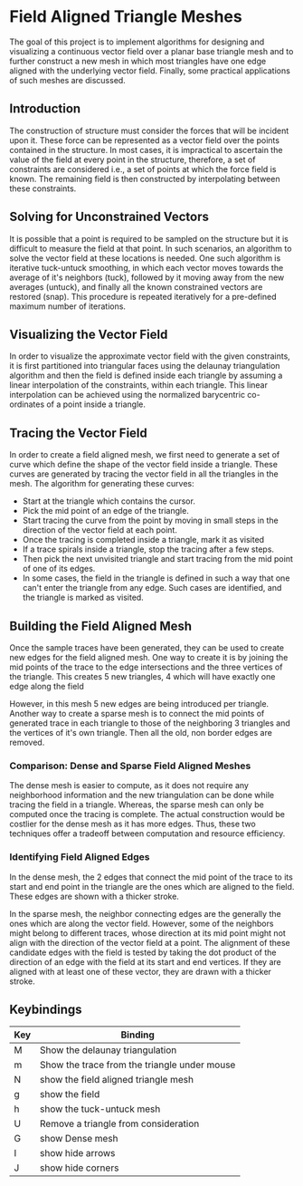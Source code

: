 # Field Aligned Triangle Meshes

The goal of this project is to implement algorithms for designing and visualizing a continuous vector field over a planar base triangle mesh and to further construct a new mesh in which most triangles have one edge aligned with the underlying vector field. Finally, some practical applications of such meshes are discussed.

## Introduction
The construction of structure must consider the forces that will be incident upon it. These force can be represented as a vector field over the points contained in the structure. In most cases, it is impractical to ascertain the value of the field at every point in the structure, therefore, a set of constraints are considered i.e., a set of points at which the force field is known. The remaining field is then constructed by interpolating between these constraints.

## Solving for Unconstrained Vectors
It is possible that a point is required to be sampled on the structure but it is difficult to measure the field at that point. In such scenarios, an algorithm to solve the vector field at these locations is needed. One such algorithm is iterative tuck-untuck smoothing, in which each vector moves towards the average of it's neighbors (tuck), followed by it moving away from the new averages (untuck), and finally all the known constrained vectors are restored (snap). This procedure is repeated iteratively for a pre-defined maximum number of iterations.

## Visualizing the Vector Field
In order to visualize the approximate vector field with the given constraints, it is first partitioned into triangular faces using the delaunay triangulation algorithm and then the field is defined inside each triangle by assuming a linear interpolation of the constraints, within each triangle. This linear interpolation can be achieved using the normalized barycentric co-ordinates of a point inside a triangle. 

## Tracing the Vector Field
In order to create a field aligned mesh, we first need to generate a set of curve which define the shape of the vector field inside a triangle. These curves are generated by tracing the vector field in all the triangles in the mesh. The algorithm for generating these curves:

-  Start at the triangle which contains the cursor.
-  Pick the mid point of an edge of the triangle.
-  Start tracing the curve from the point by moving in small steps in the direction of the vector field at each point.
-  Once the tracing is completed inside a triangle, mark it as visited
-  If a trace spirals inside a triangle, stop the tracing after a few steps.
-  Then pick the next unvisited triangle and start tracing from the mid point of one of its edges.
-  In some cases, the field in the triangle is defined in such a way that one can't enter the triangle from any edge. Such cases
    are identified, and the triangle is marked as visited.
    
## Building the Field Aligned Mesh
Once the sample traces have been generated, they can be used to create new edges for the field aligned mesh. One way to create it is by joining the mid points of the trace to the edge intersections and the three vertices of the triangle. This creates 5 new triangles, 4 which will have exactly one edge along the field

However, in this mesh 5 new edges are being introduced per triangle. Another way to create a sparse mesh is to connect the mid points of generated trace in each triangle to those of the neighboring 3 triangles and the vertices of it's own triangle. Then all the old, non border edges are removed. 

### Comparison: Dense and Sparse Field Aligned Meshes
The dense mesh is easier to compute, as it does not require any neighborhood information and the new triangulation can be done while tracing the field in a triangle. Whereas, the sparse mesh can only be computed once the tracing is complete. The actual construction would be costlier for the dense mesh as it has more edges. Thus, these two techniques offer a tradeoff between computation and resource efficiency. 

### Identifying Field Aligned Edges
In the dense mesh, the 2 edges that connect the mid point of the trace to its start and end point in the triangle are the ones which are aligned to the field. These edges are shown with a thicker stroke. 

In the sparse mesh, the neighbor connecting edges are the generally the ones which are along the vector field. However, some of the neighbors might belong to different traces, whose direction at its mid point might not align with the direction of the vector field at a point. The alignment of these candidate edges with the field is tested by taking the dot product of the direction of an edge with the field at its start and end vertices. If they are aligned with at least one of these vector, they are drawn with a thicker stroke.

## Keybindings
| Key | Binding |
| --- | ------- |
|  M | Show the delaunay triangulation |
|  m | Show the trace from the triangle under mouse |
|  N | show the field aligned triangle mesh |
|  g | show the field |
|  h | show the tuck-untuck mesh |
|  U | Remove a triangle from consideration |
|  G | show Dense mesh |
|  I | show hide arrows |
|  J | show hide corners|
























